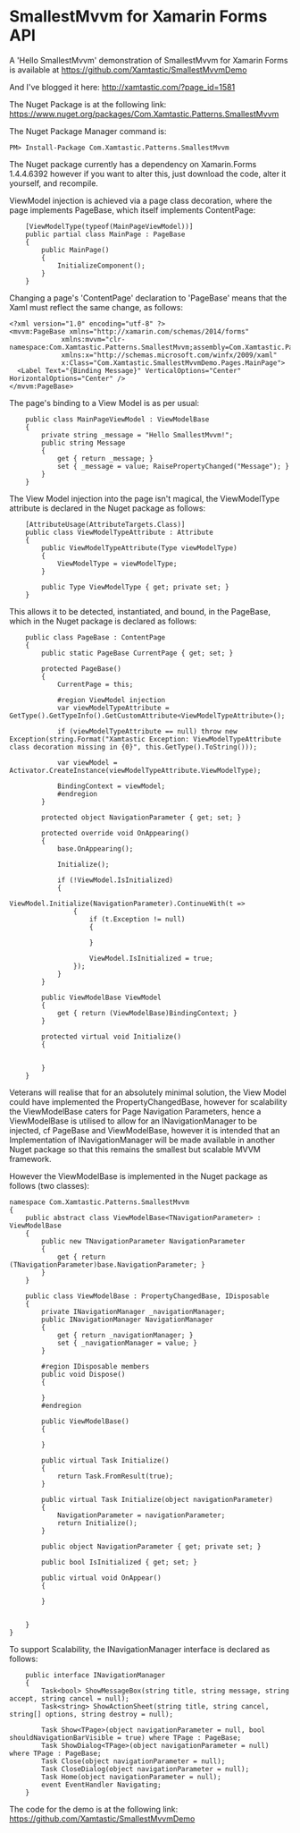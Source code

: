 # SmallestMvvm for Xamarin Forms API

A 'Hello SmallestMvvm' demonstration of SmallestMvvm for Xamarin Forms is available at https://github.com/Xamtastic/SmallestMvvmDemo

And I've blogged it here:
http://xamtastic.com/?page_id=1581

The Nuget Package is at the following link:
https://www.nuget.org/packages/Com.Xamtastic.Patterns.SmallestMvvm

The Nuget Package Manager command is:
```
PM> Install-Package Com.Xamtastic.Patterns.SmallestMvvm
```

The Nuget package currently has a dependency on Xamarin.Forms 1.4.4.6392 however if you want to alter this, just download the code, alter it yourself, and recompile.

ViewModel injection is achieved via a page class decoration, where the page implements PageBase, which itself implements ContentPage:

```
    [ViewModelType(typeof(MainPageViewModel))]
    public partial class MainPage : PageBase
    {
        public MainPage()
        {
            InitializeComponent();
        }
    }
```

Changing a page's 'ContentPage' declaration to 'PageBase' means that the Xaml must reflect the same change, as follows:

```
<?xml version="1.0" encoding="utf-8" ?>
<mvvm:PageBase xmlns="http://xamarin.com/schemas/2014/forms"
             xmlns:mvvm="clr-namespace:Com.Xamtastic.Patterns.SmallestMvvm;assembly=Com.Xamtastic.Patterns.SmallestMvvm"
             xmlns:x="http://schemas.microsoft.com/winfx/2009/xaml"
             x:Class="Com.Xamtastic.SmallestMvvmDemo.Pages.MainPage">
  <Label Text="{Binding Message}" VerticalOptions="Center" HorizontalOptions="Center" />
</mvvm:PageBase>
```

The page's binding to a View Model is as per usual:

```
    public class MainPageViewModel : ViewModelBase
    {
        private string _message = "Hello SmallestMvvm!";
        public string Message
        {
            get { return _message; }
            set { _message = value; RaisePropertyChanged("Message"); }
        }
    }
```

The View Model injection into the page isn't magical, the ViewModelType attribute is declared in the Nuget package as follows:

```
    [AttributeUsage(AttributeTargets.Class)]
    public class ViewModelTypeAttribute : Attribute
    {
        public ViewModelTypeAttribute(Type viewModelType)
        {
            ViewModelType = viewModelType;
        }

        public Type ViewModelType { get; private set; }
    }
```

This allows it to be detected, instantiated, and bound, in the PageBase, which in the Nuget package is declared as follows:

```
    public class PageBase : ContentPage
    {
        public static PageBase CurrentPage { get; set; }

        protected PageBase()
        {
            CurrentPage = this;

            #region ViewModel injection
            var viewModelTypeAttribute = GetType().GetTypeInfo().GetCustomAttribute<ViewModelTypeAttribute>();

            if (viewModelTypeAttribute == null) throw new Exception(string.Format("Xamtastic Exception: ViewModelTypeAttribute class decoration missing in {0}", this.GetType().ToString()));

            var viewModel = Activator.CreateInstance(viewModelTypeAttribute.ViewModelType);

            BindingContext = viewModel;
            #endregion
        }

        protected object NavigationParameter { get; set; }

        protected override void OnAppearing()
        {
            base.OnAppearing();

            Initialize();

            if (!ViewModel.IsInitialized)
            {
                ViewModel.Initialize(NavigationParameter).ContinueWith(t =>
                {
                    if (t.Exception != null)
                    {

                    }

                    ViewModel.IsInitialized = true;
                });
            }
        }

        public ViewModelBase ViewModel
        {
            get { return (ViewModelBase)BindingContext; }
        }

        protected virtual void Initialize()
        {


        }
    }
```

Veterans will realise that for an absolutely minimal solution, the View Model could have implemented the PropertyChangedBase, however for scalability the ViewModelBase caters for Page Navigation Parameters, hence a ViewModelBase is utilised to allow for an INavigationManager to be injected, cf PageBase and ViewModelBase, however it is intended that an Implementation of INavigationManager will be made available in another Nuget package so that this remains the smallest but scalable MVVM framework.

However the ViewModelBase is implemented in the Nuget package as follows (two classes):

```
namespace Com.Xamtastic.Patterns.SmallestMvvm
{
    public abstract class ViewModelBase<TNavigationParameter> : ViewModelBase
    {
        public new TNavigationParameter NavigationParameter
        {
            get { return (TNavigationParameter)base.NavigationParameter; }
        }
    }

    public class ViewModelBase : PropertyChangedBase, IDisposable
    {
        private INavigationManager _navigationManager;
        public INavigationManager NavigationManager
        {
            get { return _navigationManager; }
            set { _navigationManager = value; }
        }

        #region IDisposable members
        public void Dispose()
        {

        }
        #endregion

        public ViewModelBase()
        {

        }

        public virtual Task Initialize()
        {
            return Task.FromResult(true);
        }

        public virtual Task Initialize(object navigationParameter)
        {
            NavigationParameter = navigationParameter;
            return Initialize();
        }

        public object NavigationParameter { get; private set; }

        public bool IsInitialized { get; set; }

        public virtual void OnAppear()
        {

        }


    }
}
```

To support Scalability, the INavigationManager interface is declared as follows:
```
    public interface INavigationManager
    {
        Task<bool> ShowMessageBox(string title, string message, string accept, string cancel = null);
        Task<string> ShowActionSheet(string title, string cancel, string[] options, string destroy = null);

        Task Show<TPage>(object navigationParameter = null, bool shouldNavigationBarVisible = true) where TPage : PageBase;
        Task ShowDialog<TPage>(object navigationParameter = null) where TPage : PageBase;
        Task Close(object navigationParameter = null);
        Task CloseDialog(object navigationParameter = null);
        Task Home(object navigationParameter = null);
        event EventHandler Navigating;
    }
```

The code for the demo is at the following link:
https://github.com/Xamtastic/SmallestMvvmDemo
